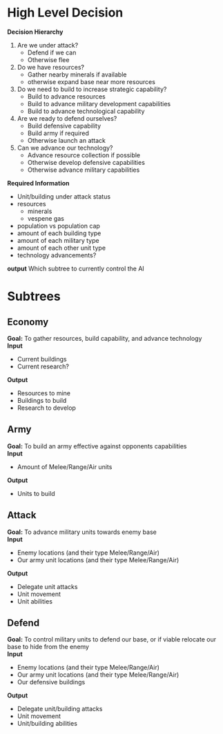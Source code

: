 # High Level Decision
**Decision Hierarchy**
1. Are we under attack?
   - Defend if we can
   - Otherwise flee
3. Do we have resources?
   - Gather nearby minerals if available
   - otherwise expand base near more resources
5. Do we need to build to increase strategic capability?
   - Build to advance resources
   - Build to advance military development capabilities
   - Build to advance technological capability
7. Are we ready to defend ourselves?
   - Build defensive capability
   - Build army if required
   - Otherwise launch an attack
9. Can we advance our technology?
    - Advance resource collection if possible
    - Otherwise develop defensive capabilities
    - Otherwise advance military capabilities

**Required Information**
- Unit/building under attack status
- resources
  - minerals
  - vespene gas
- population vs population cap
- amount of each building type
- amount of each military type
- amount of each other unit type
- technology advancements?

**output**
Which subtree to currently control the AI

# Subtrees   
## Economy   
**Goal:** To gather resources, build capability, and advance technology   
**Input**
- Current buildings
- Current research?   

**Output**
- Resources to mine
- Buildings to build
- Research to develop

## Army
**Goal:** To build an army effective against opponents capabilities    
**Input**
- Amount of Melee/Range/Air units   

**Output**
- Units to build

## Attack
**Goal:** To advance military units towards enemy base    
**Input**
- Enemy locations (and their type Melee/Range/Air)
- Our army unit locations (and their type Melee/Range/Air)   

**Output**
- Delegate unit attacks
- Unit movement
- Unit abilities

## Defend
**Goal:** To control military units to defend our base, or if viable relocate our base to hide from the enemy   
**Input**
- Enemy locations (and their type Melee/Range/Air)
- Our army unit locations (and their type Melee/Range/Air)
- Our defensive buildings   

**Output**
- Delegate unit/building attacks
- Unit movement
- Unit/building abilities
